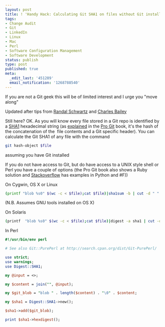 ```yaml
---
layout: post
title: ! 'Handy Hack: Calculating Git SHA1 on files without Git installed'
tags:
- Change Audit
- Git
- LinkedIn
- Linux
- Mac
- Perl
- Software Configuration Management
- Software Development
status: publish
type: post
published: true
meta:
  _edit_last: '451289'
  email_notification: '1268788540'
---
```


If you are not a Git geek this will be of limited interest and I urge you "move along"

Updated after tips from <a title="uselss use of a cat" href="http://partmaps.org/era/unix/award.html#cat" target="_blank">Randal Schwartz</a> and <a title="Tip on Stackoverflow" href="http://stackoverflow.com/questions/552659/assigning-git-sha1s-without-git/1213226#1213226" target="_blank">Charles Bailey</a>


Still here? OK. As you will know every file stored in a Git repo is identified by a <a href="http://en.wikipedia.org/wiki/SHA_hash_functions">SHA1</a> hexadecimal string (as <a href="http://progit.org/book/ch9-2.html">explained</a> in the <a href="http://progit.org/">Pro Git</a> book, it's the hash of the concatenation of the  file contents and a Git specific header). You can calculate the Git SHA1 of any file with the command

```bash
git hash-object $file
```

assuming you have Git installed

If you do not have access to Git, but do have access to a UNIX style shell or Perl you have a couple of options (the Pro Git book also shows a Ruby solution and <a title="Sha1 calculation on Stackoverflow" href="http://stackoverflow.com/questions/552659/assigning-git-sha1s-without-git" target="_blank">Stackoverflow</a> has examples in Python and #F))


On Cygwin, OS X or Linux

```bash
(printf "blob %s0" $(wc -c < $file);cat $file)|sha1sum -b | cut -d " " -f 1
```

(N.B. Assumes GNU tools installed on OS X)

On Solaris

```bash
(printf  "blob %s0" $(wc -c < $file);cat $file)|digest -a sha1 | cut -d " " -f 1
```


In Perl

```perl
#!/usr/bin/env perl

# See also Git::PurePerl at http://search.cpan.org/dist/Git-PurePerl/

use strict;
use warnings;
use Digest::SHA1;

my @input = <>;

my $content = join("", @input);

my $git_blob = "blob " . length($content) . "\0" . $content;

my $sha1 = Digest::SHA1->new();

$sha1->add($git_blob);

print $sha1->hexdigest();
```
